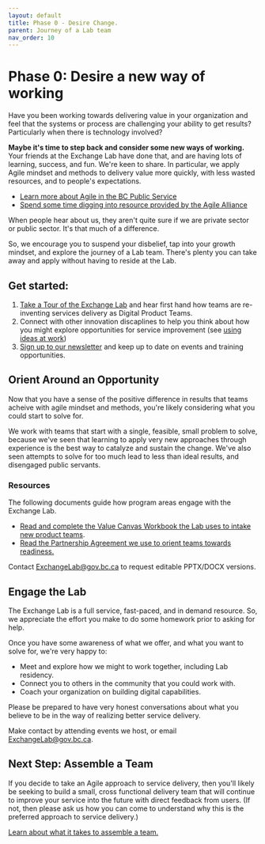 ```yaml
---
layout: default
title: Phase 0 - Desire Change.
parent: Journey of a Lab team
nav_order: 10
---
```


# Phase 0: Desire a new way of working

Have you been working towards delivering value in your organization and feel that the systems or process are challenging your ability to get results? Particularly when there is technology involved?

**Maybe it's time to step back and consider some new ways of working.** Your friends at the Exchange Lab have done that, and are having lots of learning, success, and fun. We're keen to share. In particular, we apply Agile mindset and methods to delivery value more quickly, with less wasted resources, and to people's expectations.

* [Learn more about Agile in the BC Public Service ](https://bcgov.github.io/ExchangeLabOps/Agile-in-the-BCPS/readme.html)
* [Spend some time digging into resource provided by the Agile Alliance](https://www.agilealliance.org/agile-essentials/)

When people hear about us, they aren't quite sure if we are private sector or public sector. It's that much of a difference. 

So, we encourage you to suspend your disbelief, tap into your growth mindset, and explore the journey of a Lab team. There's plenty you can take away and apply without having to reside at the Lab.

## Get started:

1. [Take a Tour of the Exchange Lab](https://www.eventbrite.ca/e/take-a-walk-on-the-agile-side-tour-of-bc-govs-csi-lab-tickets-43946375793) and hear first hand how teams are re-inventing services delivery as Digital Product Teams. 
2. Connect with other innovation discaplines to help you think about how you might explore opportunities for service improvement (see [using ideas at work](https://www2.gov.bc.ca/gov/content/careers-myhr/all-employees/new-employees/next-steps/first-six-months))
3. [Sign up to our newsletter](https://us3.list-manage.com/subscribe?u=2cd8863adab4f39ade7cbee34&id=b331c22b50) and keep up to date on events and training opportunities. 

## Orient Around an Opportunity

Now that you have a sense of the positive difference in results that teams acheive with agile mindset and methods, you're likely considering what you could start to solve for.

We work with teams that start with a single, feasible, small problem to solve, because we've seen that learning to apply very new approaches through experience is the best way to catalyze and sustain the change. We've also seen attempts to solve for too much lead to less than ideal results, and disengaged public servants. 

### Resources
The following documents guide how program areas engage with the Exchange Lab.

* [Read and complete the Value Canvas Workbook the Lab uses to intake new product teams](https://github.com/bcgov/ExchangeLabOps/blob/master/docs/Journey_of_a_team/0_Desire-a-new-way-of-working/Exchange-Lab-Residency_Intake-Value-Canvas_WORKBOOK.pdf). 
* [Read the Partnership Agreement we use to orient teams towards readiness.](https://github.com/bcgov/ExchangeLabOps/blob/master/docs/Journey_of_a_team/0_Desire-a-new-way-of-working/Exchange-Lab-Residency-Partnership-Agreement_TEMPLATE.pdf)

Contact ExchangeLab@gov.bc.ca to request editable PPTX/DOCX versions.

## Engage the Lab 

The Exchange Lab is a full service, fast-paced, and in demand resource. So, we appreciate the effort you make to do some homework prior to asking for help.

Once you have some awareness of what we offer, and what you want to solve for, we're very happy to:

* Meet and explore how we might to work together, including Lab residency.
* Connect you to others in the community that you could work with.
* Coach your organization on building digital capabilities.

Please be prepared to have very honest conversations about what you believe to be in the way of realizing better service delivery.

Make contact by attending events we host, or email ExchangeLab@gov.bc.ca. 

## Next Step: Assemble a Team

If you decide to take an Agile approach to service delivery, then you'll likely be seeking to build a small, cross functional delivery team that will continue to improve your service into the future with direct feedback from users. (If not, then please ask us how you can come to understand why this is the preferred approach to service delivery.)

[Learn about what it takes to assemble a team.](https://bcgov.github.io/ExchangeLabOps/Journey_of_a_team/1_Assemble-a-team/README.html)
